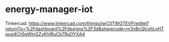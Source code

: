 # energy-manager-iot

Tinkercad: https://www.tinkercad.com/things/iwC0TWGTEVP/editel?returnTo=%2Fdashboard%2Fdesigns%2F3d&sharecode=m3vBcQIcxhLyHTpug4Ch5eWInGZyKhIRuCb7RoDYXA4
